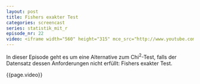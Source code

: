 ```yaml
---
layout: post
title: Fishers exakter Test
categories: screencast
series: statistik_mit_r
episode_nr: 22
video: <iframe width="560" height="315" mce_src="http://www.youtube.com/embed/ZRAU3t_mIGc" frameborder="0" allowfullscreen="" src="http://www.youtube.com/embed/ZRAU3t_mIGc"></iframe>
---
```


In dieser Episode geht es um eine Alternative zum Chi<sup>2</sup>-Test, falls der Datensatz dessen Anforderungen nicht erfüllt: Fishers exakter Test.
<!--more-->
{{page.video}}
